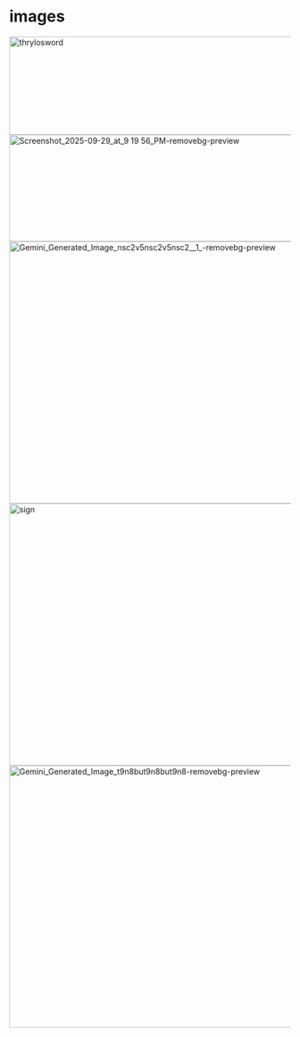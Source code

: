 # images
<img width="822" height="176" alt="thrylosword" src="https://github.com/user-attachments/assets/c9940f2b-a3e9-4bd8-9b69-827e1cab7150" />
<img width="1303" height="191" alt="Screenshot_2025-09-29_at_9 19 56_PM-removebg-preview" src="https://github.com/user-attachments/assets/fe5861f6-815a-49eb-b84a-0bcd2b50de6f" />
<img width="532" height="469" alt="Gemini_Generated_Image_nsc2v5nsc2v5nsc2__1_-removebg-preview" src="https://github.com/user-attachments/assets/fe0714f0-871e-4c2e-b452-db408ea7167d" />
<img width="532" height="469" alt="sign" src="https://github.com/user-attachments/assets/14334885-61a6-4715-8e1e-5c9dab19b03c" />
<img width="532" height="469" alt="Gemini_Generated_Image_t9n8but9n8but9n8-removebg-preview" src="https://github.com/user-attachments/assets/15d23a03-9f1c-40bc-859d-933f81531977" />
